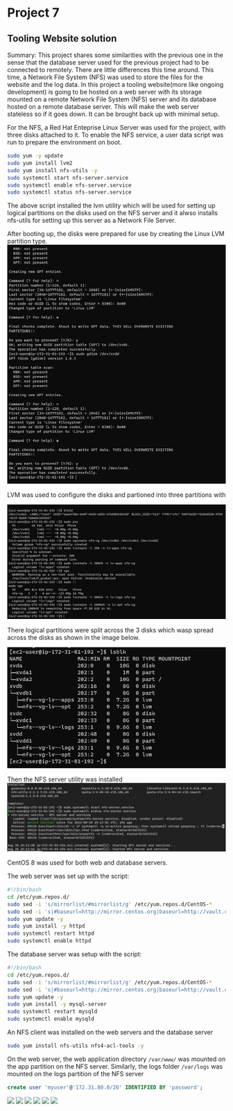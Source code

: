 # Project 7

## Tooling Website solution 
Summary: This project shares some similarities with the previous one in the sense that the database 
server used for the previous project had to be connected to remotely. There are little differences this time around. This time, a Network File System (NFS) was used to store the files for the website and the log data. In this project a tooling website(more like ongoing development) is going to be hosted on a web server with its storage mounted on a remote Network File System (NFS) server and its database hosted on a remote database server. This will make the web server stateless so if it goes down. It can be brought back up with minimal setup.

For the NFS, a Red Hat Enteprise Linux Server was used for the project, with three disks attached to it.
To enable the NFS service, a user data script was run to prepare the environment on boot.

```bash
sudo yum -y update
sudo yum install lvm2
sudo yum install nfs-utils -y
sudo systemctl start nfs-server.service
sudo systemctl enable nfs-server.service
sudo systemctl status nfs-server.service
```
The above script installed the lvm utility which will be used for setting up logical partitions on the disks used on the NFS server and it alwso installs nfs-utils for setting up this server as a Network File Server.

After booting up, the disks were prepared for use by creating the Linux LVM partition type. 
![Linux LVM partions created](media/Project7_images/partitions_created.png)

LVM was used to configure the disks and partioned into three partitions with

![Logical volumes partitioned](media/Project7_images/logical_volumes_created.png)

There logical partitions were split across the 3 disks which wasp spread across the disks as shown in the image below.

![View of the logical volumes on the disk](media/Project7_images/lvm_created.png)

Then the NFS server utility was installed
![NFS server software installed](media/Project7_images/nfs-utils_running.png)


CentOS 8 was used for both web and database servers.

The web server was set up with the script:
```bash
#!/bin/bash
cd /etc/yum.repos.d/
sudo sed -i 's/mirrorlist/#mirrorlist/g' /etc/yum.repos.d/CentOS-*
sudo sed -i 's|#baseurl=http://mirror.centos.org|baseurl=http://vault.centos.org|g' /etc/yum.repos.d/CentOS-*
sudo yum update -y
sudo yum install -y httpd 
sudo systemctl restart httpd
sudo systemctl enable httpd
```

The database server was setup with the script:
```bash
#!/bin/bash
cd /etc/yum.repos.d/
sudo sed -i 's/mirrorlist/#mirrorlist/g' /etc/yum.repos.d/CentOS-*
sudo sed -i 's|#baseurl=http://mirror.centos.org|baseurl=http://vault.centos.org|g' /etc/yum.repos.d/CentOS-*
sudo yum update -y
sudo yum install -y mysql-server 
sudo systemctl restart mysqld
sudo systemctl enable mysqld
```


An NFS client was installed on the web servers and the database server
```bash
sudo yum install nfs-utils nfs4-acl-tools -y
```

On the web server, the web application directory `/var/www/` was mounted on the app partition on the NFS server. Similarly, the logs folder `/var/logs` was mounted on the logs partition of the NFS server










```sql
create user 'myuser'@'172.31.80.0/20' IDENTIFIED BY 'password';
```




![](media/Project7_images/)
![](media/Project7_images/)
![](media/Project7_images/)
![](media/Project7_images/)
![](media/Project7_images/)
![](media/Project7_images/)
